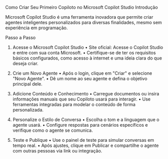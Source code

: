 Como Criar Seu Primeiro Copiloto no Microsoft Copilot Studio
Introdução

Microsoft Copilot Studio é uma ferramenta inovadora que permite criar agentes inteligentes personalizados para diversas finalidades, mesmo sem experiência em programação. 

Passo a Passo

1. Acesse o Microsoft Copilot Studio
•	Site oficial: Acesse o Copilot Studio e entre com sua conta Microsoft.
•	Certifique-se de ter os requisitos básicos configurados, como acesso à internet e uma ideia clara do que deseja criar.

2. Crie um Novo Agente
•	Após o login, clique em "Criar" e selecione "Novo Agente".
•	Dê um nome ao seu agente e defina o objetivo principal dele.

3. Adicione Conteúdo e Conhecimento
•	Carregue documentos ou insira informações manuais que seu Copiloto usará para interagir.
•	Use ferramentas integradas para modelar o conteúdo de forma personalizada.

4. Personalize o Estilo de Conversa
•	Escolha o tom e a linguagem que o agente usará.
•	Configure respostas para cenários específicos e verifique como o agente se comunica.

5. Teste e Publique
•	Use o painel de teste para simular conversas em tempo real.
•	Após ajustes, clique em Publicar e compartilhe o agente com outras pessoas via link ou integração.
